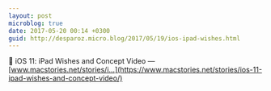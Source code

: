 ```yaml
---
layout: post
microblog: true
date: 2017-05-20 00:14 +0300
guid: http://desparoz.micro.blog/2017/05/19/ios-ipad-wishes.html
---
```

🔗 iOS 11: iPad Wishes and Concept Video — [www.macstories.net/stories/i...](https://www.macstories.net/stories/ios-11-ipad-wishes-and-concept-video/)

